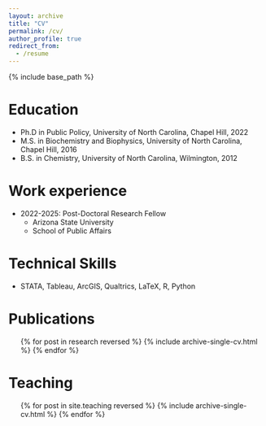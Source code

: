 ```yaml
---
layout: archive
title: "CV"
permalink: /cv/
author_profile: true
redirect_from:
  - /resume
---
```


{% include base_path %}

Education
======
* Ph.D in Public Policy, University of North Carolina, Chapel Hill, 2022
* M.S. in Biochemistry and Biophysics, University of North Carolina, Chapel Hill, 2016
* B.S. in Chemistry, University of North Carolina, Wilmington, 2012

Work experience
======
* 2022-2025: Post-Doctoral Research Fellow
  * Arizona State University
  * School of Public Affairs
 
Technical Skills
======
* STATA, Tableau, ArcGIS, Qualtrics, LaTeX, R, Python


Publications
======
  <ul>{% for post in research reversed %}
    {% include archive-single-cv.html %}
  {% endfor %}</ul>
  
Teaching
======
  <ul>{% for post in site.teaching reversed %}
    {% include archive-single-cv.html %}
  {% endfor %}</ul>
